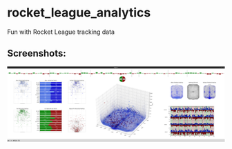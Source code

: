 # rocket_league_analytics
Fun with Rocket League tracking data

## Screenshots:
![preview-070621.png](https://raw.githubusercontent.com/sertalpbilal/rocket_league_analytics/main/preview-070621.png)


